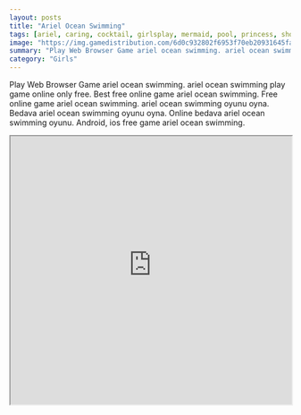 ```yaml
---
layout: posts
title: "Ariel Ocean Swimming"
tags: [ariel, caring, cocktail, girlsplay, mermaid, pool, princess, shower, simulation, summer, sunny, swimming, underwater, free, online, games, oyna, game, free, games, play, play, games]
image: "https://img.gamedistribution.com/6d0c932802f6953f70eb20931645fa40.jpg"
summary: "Play Web Browser Game ariel ocean swimming. ariel ocean swimming play game online only free. Best free online game ariel ocean swimming. Free online game ariel ocean swimming. ariel ocean swimming oyunu oyna. Bedava ariel ocean swimming oyunu oyna. Online bedava ariel ocean swimming oyunu. Android, ios free game ariel ocean swimming."
category: "Girls"
---
```


Play Web Browser Game ariel ocean swimming. ariel ocean swimming play game online only free. Best free online game ariel ocean swimming. Free online game ariel ocean swimming. ariel ocean swimming oyunu oyna. Bedava ariel ocean swimming oyunu oyna. Online bedava ariel ocean swimming oyunu. Android, ios free game ariel ocean swimming.

<iframe width="100%" height="480px;" src="https://flash.gamedistribution.com?game=6d0c932802f6953f70eb20931645fa40"></iframe>